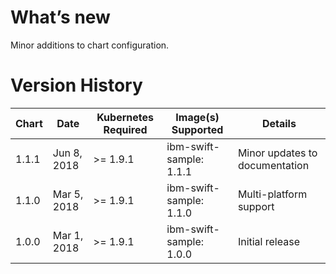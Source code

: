 # What’s new
Minor additions to chart configuration.

# Version History

| Chart | Date        | Kubernetes Required | Image(s) Supported | Details |
| ----- | ----------- | ----------- | ------------------ | ------- |
| 1.1.1 | Jun 8, 2018 | >= 1.9.1    | ibm-swift-sample: 1.1.1 | Minor updates to documentation |
| 1.1.0 | Mar 5, 2018 | >= 1.9.1    | ibm-swift-sample: 1.1.0 | Multi-platform support |
| 1.0.0 | Mar 1, 2018 | >= 1.9.1    | ibm-swift-sample: 1.0.0 | Initial release |
